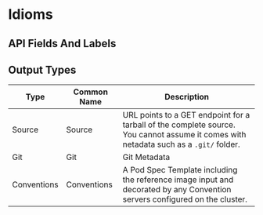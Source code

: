 # Idioms

## API Fields And Labels

## Output Types

| Type        | Common Name | Description                                                                                                                           |
|-------------|-------------|---------------------------------------------------------------------------------------------------------------------------------------|
| Source      | Source      | URL points to a GET endpoint for a tarball of the complete source. You cannot assume it comes with netadata such as a `.git/` folder. |
| Git         | Git         | Git Metadata                                                                                                                          |
| Conventions | Conventions | A Pod Spec Template including the reference image input and decorated by any Convention servers configured on the cluster.            |


